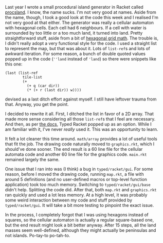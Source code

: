 Last year I wrote a small procedural island generator in Racket called [procsland](https://github.com/hgluka/procsland). I know, the name sucks. I'm not very good at names. Aside from the name, though, I took a good look at the code this week and I realised I'm not very good at that either. 
The generator was really a cellular automaton with hexagonal cells. Each cell had 6 neighbours. If a cell with water is surrounded by too little or a too much land, it turned into land. Pretty straightforward stuff, aside from a bit of [hexagonal grid math](https://www.redblobgames.com/grids/hexagons/). The trouble is, I didn't really adopt a very functional style for the code. I used a straight list to represent the map, but that was about it. Lots of `list-ref`s and lots of awkward iteration. For some reason, a bunch of double quoted values popped up in the code (`''land` instead of `'land`) so there were snippets like this one:

```
(last (list-ref 
        tile-list
        (+ 
          (+ q (car dir))
          (* (+ r (last dir)) w))))
```

devised as a last ditch effort against myself. I still have leftover trauma from that. Anyway, you get the point.


I decided to rewrite it all. First, I ditched the list in favor of a 2D array. That made more sense considering all those `list-ref`s that I feel are necessary. And then, as per [the docs](https://docs.racket-lang.org/math/array.html), Typed Racket popped up as an option. While I am familiar with it, I've never _really_ used it. This was an opportunity to learn. 

It felt a lot cleaner this time around. `math/array` provides a lot of useful tools that fit the job. The drawing code naturally moved to `graphics.rkt`, which I should've done sooner. The end result is a 60 line file for the cellular automata code and another 60 line file for the graphics code. `main.rkt` remained largely the same.

One issue that I ran into was (I think) a bug in `typed/racket/gui`. For some reason, before I moved the drawing code, running `map.rkt`, a file with around 5 definitions (and no user-defined macros or top-level function application) took too much memory. Switching to `typed/racket/gui/base` didn't help. Splitting the code did. After that, both `map.rkt` and `graphics.rkt` ran quickly and used a lot less memory. At a high level, it was probably some weird interaction between my code and stuff provided by `typed/racket/gui`. It will take a bit more testing to pinpoint the exact issue.

In the process, I completely forgot that I was using hexagons instead of squares, so the cellular automaton is actually a regular square-based one, but the end result might look a bit better anyway. After 15 steps, all the land masses seem well-defined, although they might actually be peninsulas and not islands. Po-tay-to po-tah-to.
